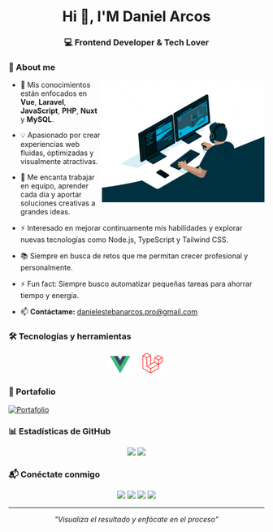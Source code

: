 <h1 align="center">Hi 👋, I'M Daniel Arcos</h1>
<h3 align="center">💻 Frontend Developer & Tech Lover</h3>

### 🚀 About me

<img src="./assets/img-readme.gif"  height="240px" align="right"/>

- 🌱 Mis conocimientos están enfocados en **Vue**, **Laravel**, **JavaScript**, **PHP**, **Nuxt** y **MySQL**.

- 💡 Apasionado por crear experiencias web fluidas, optimizadas y visualmente atractivas.

- 🔭 Me encanta trabajar en equipo, aprender cada día y aportar soluciones creativas a grandes ideas.

- ⚡ Interesado en mejorar continuamente mis habilidades y explorar nuevas tecnologías como Node.js, TypeScript y Tailwind CSS.

- 📚 Siempre en busca de retos que me permitan crecer profesional y personalmente.

- ⚡ Fun fact: Siempre busco automatizar pequeñas tareas para ahorrar tiempo y energía.

- 📫 **Contáctame:** [danielestebanarcos.pro@gmail.com](mailto:danielestebanarcos.pro@gmail.com)

### 🛠 Tecnologías y herramientas

<div align="center">
  <img src="./icons/vue.svg" width="40" hspace="10"/>
  <img src="./icons/laravel.svg" width="40" hspace="10"/>
</div>

### 📌 Portafolio

[![Portafolio](https://img.shields.io/badge/🌐_Ver_mi_portafolio-000?style=for-the-badge&logo=vercel&logoColor=white)](https://tu-portafolio.vercel.app)

### 📊 Estadísticas de GitHub

<p align="center">
  <img height="180em" src="https://github-readme-stats.vercel.app/api?username=daniel242002&show_icons=true&theme=tokyonight" />
  <img height="180em" src="https://github-readme-stats.vercel.app/api/top-langs/?username=daniel242002&layout=compact&theme=tokyonight" />
</p>

### 📬 Conéctate conmigo

<p align="center">
  <a href="https://linkedin.com/in/daniel-arcos-469bb61ab"><img src="https://img.shields.io/badge/LinkedIn-0A66C2?style=for-the-badge&logo=linkedin&logoColor=white"/></a>
  <a href="https://instagram.com/daniel_arcos24"><img src="https://img.shields.io/badge/Instagram-E4405F?style=for-the-badge&logo=instagram&logoColor=white"/></a>
  <a href="https://facebook.com/danielesteban.arcoscorrea"><img src="https://img.shields.io/badge/Facebook-1877F2?style=for-the-badge&logo=facebook&logoColor=white"/></a>
  <a href="https://github.com/daniel242002"><img src="https://img.shields.io/badge/GitHub-000?style=for-the-badge&logo=github&logoColor=white"/></a>
</p>

---

<p align="center">
  <em>"Visualiza el resultado y enfócate en el proceso"</em>
</p>
